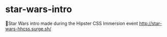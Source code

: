 # star-wars-intro
👾Star Wars intro made during the Hipster CSS Immersion event http://star-wars-hhcss.surge.sh/
